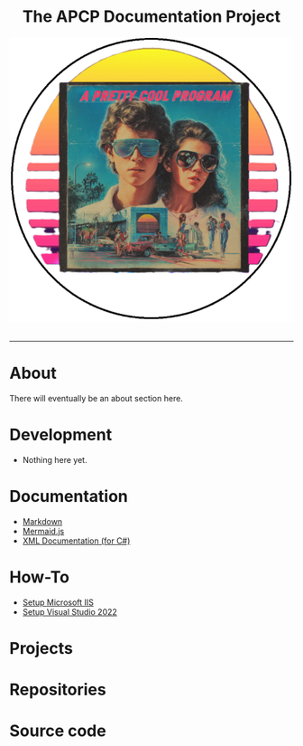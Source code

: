 <!-- u250924 -->

<div align="center">

# The APCP Documentation Project

  <picture>
    <source media="(prefers-color-scheme: dark)" srcset="../.github/img/logo/apcp-logo-dark-512x512.png">
    <source media="(prefers-color-scheme: light)" srcset="../.github/img/logo/apcp-logo-light-512x512.png">
    <img alt="Fallback image description" src="../.github/img/logo/apcp-logo-light-512x512.png">
  </picture>

</div>

<br>

***

# About

There will eventually be an about section here.

# Development

  * Nothing here yet.

# Documentation

* [Markdown](./documentation/markdown.md)
* [Mermaid.js](./documentation/mermaid-js.md)
* [XML Documentation (for C#)](./documentation/xml-csharp.md)

# How-To

* [Setup Microsoft IIS](./howto/setup-iis/README.md)
* [Setup Visual Studio 2022](./howto/setup-vs2022/README.md)

# Projects


# Repositories

# Source code
